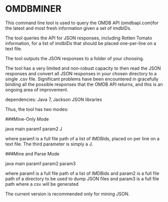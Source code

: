 OMDBMINER
=========

This command line tool is used to query the OMDB API (omdbapi.com)for the latest and most fresh information given a set of imdbIDs. 

The tool queries the API for JSON responses, including Rotten Tomato information, for a list of imdbIDs that should be placed one-per-line on a text file.

The tool outputs the JSON responses to a folder of your choosing.

The tool has a very limited and non-robust capacity to then read the JSON responses and convert all JSON responses
in your chosen directory to a single .csv file. Significant problems have been encountered in gracefully binding
all the possible responses that the OMDB API returns, and this is an ongoing area of improvement.

dependencies: Java 7, Jackson JSON libraries

Thus, the tool has two modes:

###Mine-Only Mode

java main param1 param2 J

where param1 is a full file path of a list of IMDBids, placed on per line on a text file. The third parameter is simply a J.

###Mine and Parse Mode

java main param1 param2 param3

where param1 is a full file path of a list of IMDBids
and param2 is a full file path of a directory to be used to dump JSON files
and param3 is a full file path where a csv will be generated


The current version is recommended only for mining JSON. 
